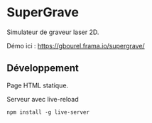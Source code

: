 # SuperGrave

Simulateur de graveur laser 2D.

Démo ici : <https://gbourel.frama.io/supergrave/>

## Développement

Page HTML statique.

Serveur avec live-reload

`npm install -g live-server`

